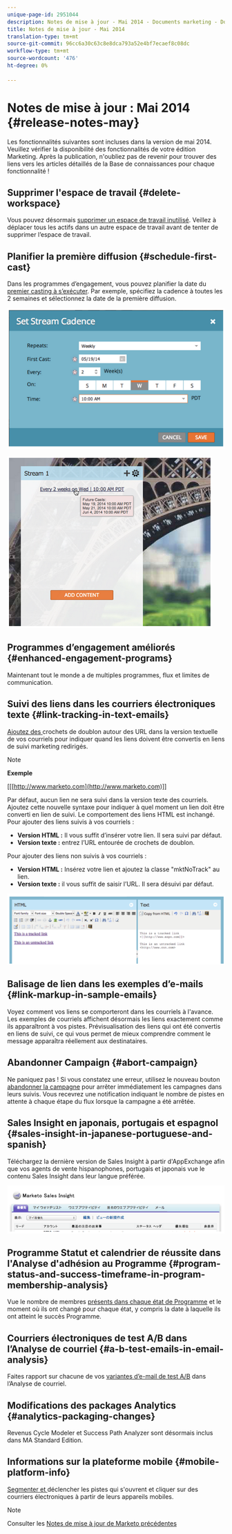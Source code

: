 ```yaml
---
unique-page-id: 2951044
description: Notes de mise à jour - Mai 2014 - Documents marketing - Documentation du produit
title: Notes de mise à jour - Mai 2014
translation-type: tm+mt
source-git-commit: 96cc6a30c63c8e8dca793a52e4bf7ecaef8c08dc
workflow-type: tm+mt
source-wordcount: '476'
ht-degree: 0%

---
```



# Notes de mise à jour : Mai 2014 {#release-notes-may}

Les fonctionnalités suivantes sont incluses dans la version de mai 2014. Veuillez vérifier la disponibilité des fonctionnalités de votre édition Marketing. Après la publication, n&#39;oubliez pas de revenir pour trouver des liens vers les articles détaillés de la Base de connaissances pour chaque fonctionnalité !

## Supprimer l&#39;espace de travail {#delete-workspace}

Vous pouvez désormais [supprimer un espace de travail inutilisé](../../product-docs/administration/workspaces-and-person-partitions/delete-a-workspace.md). Veillez à déplacer tous les actifs dans un autre espace de travail avant de tenter de supprimer l’espace de travail.

## Planifier la première diffusion {#schedule-first-cast}

Dans les programmes d’engagement, vous pouvez planifier la date du [premier casting à s’exécuter](../../product-docs/email-marketing/drip-nurturing/engagement-program-streams/set-stream-cadence.md). Par exemple, spécifiez la cadence à toutes les 2 semaines et sélectionnez la date de la première diffusion.

![](assets/image2014-9-22-11-3a57-3a36.png)

![](assets/image2014-9-22-11-3a57-3a54.png)

## Programmes d’engagement améliorés {#enhanced-engagement-programs}

Maintenant tout le monde a de multiples programmes, flux et limites de communication.

## Suivi des liens dans les courriers électroniques texte {#link-tracking-in-text-emails}

[Ajoutez des ](../../product-docs/email-marketing/general/functions-in-the-editor/add-tracked-links-to-a-text-email.md) crochets de doublon autour des URL dans la version textuelle de vos courriels pour indiquer quand les liens doivent être convertis en liens de suivi marketing redirigés.

>[!NOTE]
>
>**Exemple**
>
>[[[http://www.marketo.com](http://www.marketo.com)]]

Par défaut, aucun lien ne sera suivi dans la version texte des courriels. Ajoutez cette nouvelle syntaxe pour indiquer à quel moment un lien doit être converti en lien de suivi. Le comportement des liens HTML est inchangé.  Pour ajouter des liens suivis à vos courriels :

* **Version HTML :** Il vous suffit d’insérer votre lien. Il sera suivi par défaut.
* **Version texte :** entrez l’URL entourée de crochets de doublon.

Pour ajouter des liens non suivis à vos courriels :

* **Version HTML :** Insérez votre lien et ajoutez la classe &quot;mktNoTrack&quot; au lien.
* **Version texte :** il vous suffit de saisir l’URL. Il sera désuivi par défaut.

![](assets/image2014-9-22-12-3a1-3a34.png)

## Balisage de lien dans les exemples d’e-mails {#link-markup-in-sample-emails}

Voyez comment vos liens se comporteront dans les courriels à l&#39;avance. Les exemples de courriels affichent désormais les liens exactement comme ils apparaîtront à vos pistes. Prévisualisation des liens qui ont été convertis en liens de suivi, ce qui vous permet de mieux comprendre comment le message apparaîtra réellement aux destinataires.

## Abandonner Campaign {#abort-campaign}

Ne paniquez pas ! Si vous constatez une erreur, utilisez le nouveau bouton [abandonner la campagne](../../product-docs/core-marketo-concepts/smart-campaigns/using-smart-campaigns/abort-a-smart-campaign.md) pour arrêter immédiatement les campagnes dans leurs suivis. Vous recevrez une notification indiquant le nombre de pistes en attente à chaque étape du flux lorsque la campagne a été arrêtée.

## Sales Insight en japonais, portugais et espagnol {#sales-insight-in-japanese-portuguese-and-spanish}

Téléchargez la dernière version de Sales Insight à partir d&#39;AppExchange afin que vos agents de vente hispanophones, portugais et japonais vue le contenu Sales Insight dans leur langue préférée.

![](assets/image2014-9-22-12-3a2-3a12.png)

## Programme Statut et calendrier de réussite dans l&#39;Analyse d&#39;adhésion au Programme {#program-status-and-success-timeframe-in-program-membership-analysis}

Vue le nombre de membres [présents dans chaque état de Programme](../../product-docs/reporting/revenue-cycle-analytics/program-analytics/build-a-program-membership-analysis-report-that-lists-leads.md) et le moment où ils ont changé pour chaque état, y compris la date à laquelle ils ont atteint le succès Programme.

## Courriers électroniques de test A/B dans l’Analyse de courriel {#a-b-test-emails-in-email-analysis}

Faites rapport sur chacune de vos [variantes d’e-mail de test A/B](../../product-docs/reporting/revenue-cycle-analytics/email-analysis/build-an-email-analysis-report-that-shows-program-information.md) dans l’Analyse de courriel.

## Modifications des packages Analytics {#analytics-packaging-changes}

Revenus Cycle Modeler et Success Path Analyzer sont désormais inclus dans MA Standard Edition.

## Informations sur la plateforme mobile {#mobile-platform-info}

[Segmenter et ](../../product-docs/reporting/basic-reporting/report-activity/build-a-people-performance-report-with-mobile-platform-columns.md) déclencher les pistes qui s&#39;ouvrent et cliquer sur des courriers électroniques à partir de leurs appareils mobiles.

>[!NOTE]
>
>Consulter les [Notes de mise à jour de Marketo précédentes](http://docs.marketo.com/display/docs/release+notes)

